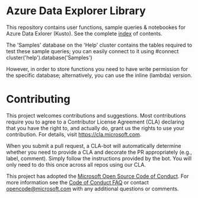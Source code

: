 
# Azure Data Explorer Library

This repository contains user functions, sample queries & notebookes for Azure Data Exlorer (Kusto). See the complete [index](./index.md) of contents.

The 'Samples' database on the 'Help' cluster contains the tables required to test these sample queries; you can easily connect to it using #connect cluster('help').database('Samples')

However, in order to store functions you need to have write permission for the specific database; alternatively, you can use the inline (lambda) version.

# Contributing

This project welcomes contributions and suggestions.  Most contributions require you to agree to a
Contributor License Agreement (CLA) declaring that you have the right to, and actually do, grant us
the rights to use your contribution. For details, visit https://cla.microsoft.com.

When you submit a pull request, a CLA-bot will automatically determine whether you need to provide
a CLA and decorate the PR appropriately (e.g., label, comment). Simply follow the instructions
provided by the bot. You will only need to do this once across all repos using our CLA.

This project has adopted the [Microsoft Open Source Code of Conduct](https://opensource.microsoft.com/codeofconduct/).
For more information see the [Code of Conduct FAQ](https://opensource.microsoft.com/codeofconduct/faq/) or
contact [opencode@microsoft.com](mailto:opencode@microsoft.com) with any additional questions or comments.
